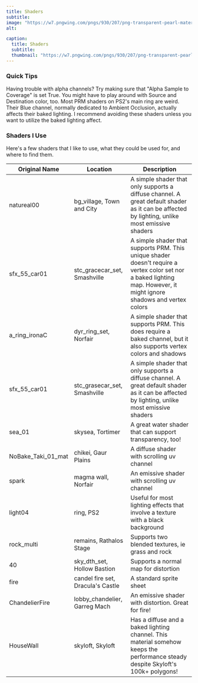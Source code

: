 ```yaml
---
title: Shaders
subtitle: 
image: "https://w7.pngwing.com/pngs/930/207/png-transparent-pearl-material-sphere-pearl-balloon-download-with-transparent-background-free.png"
alt: 

caption:
  title: Shaders
  subtitle: 
  thumbnail: "https://w7.pngwing.com/pngs/930/207/png-transparent-pearl-material-sphere-pearl-balloon-download-with-transparent-background-free.png"
---
```


### Quick Tips
Having trouble with alpha channels? Try making sure that "Alpha Sample to Coverage" is set True. You might have to play around with Source and Destination color, too.
Most PRM shaders on PS2's main ring are weird. Their Blue channel, normally dedicated to Ambient Occlusion, actually affects their baked lighting. I recommend avoiding these shaders unless you want to utilize the baked lighting affect.

### Shaders I Use
Here's a few shaders that I like to use, what they could be used for, and where to find them.

| Original Name | Location | Description |
| ----------| ----------| ----------|
| natureal00 | bg_village, Town and City | A simple shader that only supports a diffuse channel. A great default shader as it can be affected by lighting, unlike most emissive shaders |
| sfx_55_car01 | stc_gracecar_set, Smashville | A simple shader that supports PRM. This unique shader doesn't require a vertex color set nor a baked lighting map. However, it might ignore shadows and vertex colors |
| a_ring_ironaC | dyr_ring_set, Norfair | A simple shader that supports PRM. This does require a baked channel, but it also supports vertex colors and shadows |
| sfx_55_car01 | stc_grasecar_set, Smashville | A simple shader that only supports a diffuse channel. A great default shader as it can be affected by lighting, unlike most emissive shaders |
| sea_01 | skysea, Tortimer | A great water shader that can support transparency, too! |
| NoBake_Taki_01_mat | chikei, Gaur Plains | A diffuse shader with scrolling uv channel |
| spark | magma wall, Norfair | An emissive shader with scrolling uv channel |
| light04 | ring, PS2 | Useful for most lighting effects that involve a texture with a black background |
| rock_multi | remains, Rathalos Stage | Supports two blended textures, ie grass and rock |
| 40 | sky_dth_set, Hollow Bastion | Supports a normal map for distortion |
| fire | candel fire set, Dracula's Castle | A standard sprite sheet |
| ChandelierFire | lobby_chandelier, Garreg Mach | An emissive shader with distortion. Great for fire! |
| HouseWall | skyloft, Skyloft  | Has a diffuse and a baked lighting channel. This material somehow keeps the performance steady despite Skyloft's 100k+ polygons! |